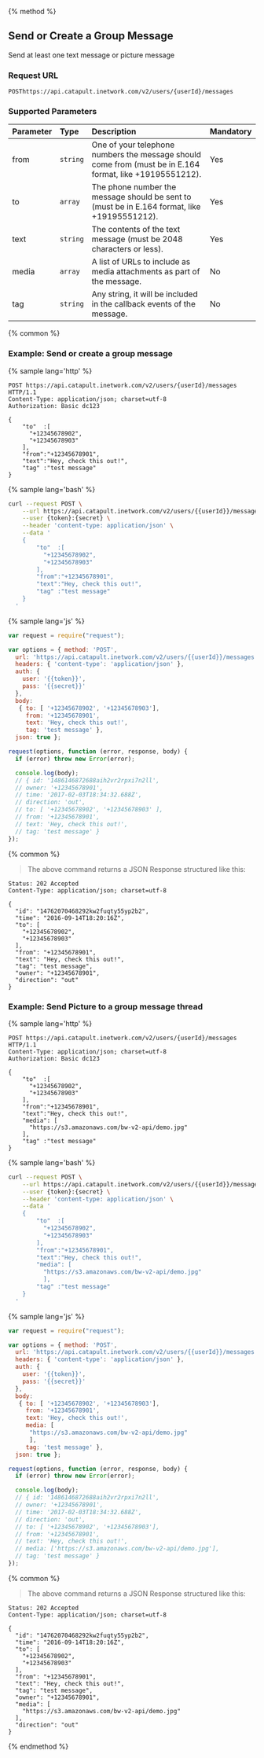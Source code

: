 {% method %}

## Send or Create a Group Message

Send at least one text message or picture message

### Request URL

<code class="post">POST</code>`https://api.catapult.inetwork.com/v2/users/{userId}/messages`

### Supported Parameters
| Parameter | Type     | Description                                                                                              | Mandatory |
|:----------|:---------|:---------------------------------------------------------------------------------------------------------|:----------|
| from      | `string` | One of your telephone numbers the message should come from (must be in E.164 format, like +19195551212). | Yes       |
| to        | `array`  | The phone number the message should be sent to (must be in E.164 format, like +19195551212).             | Yes       |
| text      | `string` | The contents of the text message (must be 2048 characters or less).                                      | Yes       |
| media     | `array`  | A list of URLs to include as media attachments as part of the message.                                   | No        |
| tag       | `string` | Any string, it will be included in the callback events of the message.                                   | No        |

{% common %}
### Example: Send or create a group message

{% sample lang='http' %}

```http
POST https://api.catapult.inetwork.com/v2/users/{userId}/messages HTTP/1.1
Content-Type: application/json; charset=utf-8
Authorization: Basic dc123

{
    "to"  :[
      "+12345678902",
      "+12345678903"
    ],
    "from":"+12345678901",
    "text":"Hey, check this out!",
    "tag" :"test message"
}

```

{% sample lang='bash' %}

```bash
curl --request POST \
    --url https://api.catapult.inetwork.com/v2/users/{{userId}}/messages \
    --user {token}:{secret} \
    --header 'content-type: application/json' \
    --data '
    {
        "to"  :[
          "+12345678902",
          "+12345678903"
        ],
        "from":"+12345678901",
        "text":"Hey, check this out!",
        "tag" :"test message"
    }
  '
```

{% sample lang='js' %}

```js
var request = require("request");

var options = { method: 'POST',
  url: 'https://api.catapult.inetwork.com/v2/users/{{userId}}/messages',
  headers: { 'content-type': 'application/json' },
  auth: {
    user: '{{token}}',
    pass: '{{secret}}'
  },
  body:
   { to: [ '+12345678902', '+12345678903'],
     from: '+12345678901',
     text: 'Hey, check this out!',
     tag: 'test message' },
  json: true };

request(options, function (error, response, body) {
  if (error) throw new Error(error);

  console.log(body);
  // { id: '1486146872688aih2vr2rpxi7n2ll',
  // owner: '+12345678901',
  // time: '2017-02-03T18:34:32.688Z',
  // direction: 'out',
  // to: [ '+12345678902', '+12345678903' ],
  // from: '+12345678901',
  // text: 'Hey, check this out!',
  // tag: 'test message' }
});
```

{% common %}

> The above command returns a JSON Response structured like this:

```http
Status: 202 Accepted
Content-Type: application/json; charset=utf-8

{
  "id": "14762070468292kw2fuqty55yp2b2",
  "time": "2016-09-14T18:20:16Z",
  "to": [
    "+12345678902",
    "+12345678903"
  ],
  "from": "+12345678901",
  "text": "Hey, check this out!",
  "tag": "test message",
  "owner": "+12345678901",
  "direction": "out"
}
```

### Example: Send Picture to a group message thread
{% sample lang='http' %}

```http
POST https://api.catapult.inetwork.com/v2/users/{userId}/messages HTTP/1.1
Content-Type: application/json; charset=utf-8
Authorization: Basic dc123

{
    "to"  :[
      "+12345678902",
      "+12345678903"
    ],
    "from":"+12345678901",
    "text":"Hey, check this out!",
    "media": [
      "https://s3.amazonaws.com/bw-v2-api/demo.jpg"
    ],
    "tag" :"test message"
}

```

{% sample lang='bash' %}

```bash
curl --request POST \
    --url https://api.catapult.inetwork.com/v2/users/{{userId}}/messages \
    --user {token}:{secret} \
    --header 'content-type: application/json' \
    --data '
    {
        "to"  :[
          "+12345678902",
          "+12345678903"
        ],
        "from":"+12345678901",
        "text":"Hey, check this out!",
        "media": [
          "https://s3.amazonaws.com/bw-v2-api/demo.jpg"
          ],
        "tag" :"test message"
    }
  '
```

{% sample lang='js' %}

```js
var request = require("request");

var options = { method: 'POST',
  url: 'https://api.catapult.inetwork.com/v2/users/{{userId}}/messages',
  headers: { 'content-type': 'application/json' },
  auth: {
    user: '{{token}}',
    pass: '{{secret}}'
  },
  body:
   { to: [ '+12345678902', '+12345678903'],
     from: '+12345678901',
     text: 'Hey, check this out!',
     media: [
      "https://s3.amazonaws.com/bw-v2-api/demo.jpg"
      ],
     tag: 'test message' },
  json: true };

request(options, function (error, response, body) {
  if (error) throw new Error(error);

  console.log(body);
  // { id: '1486146872688aih2vr2rpxi7n2ll',
  // owner: '+12345678901',
  // time: '2017-02-03T18:34:32.688Z',
  // direction: 'out',
  // to: [ '+12345678902', '+12345678903'],
  // from: '+12345678901',
  // text: 'Hey, check this out!',
  // media: ['https://s3.amazonaws.com/bw-v2-api/demo.jpg'],
  // tag: 'test message' }
});
```

{% common %}

> The above command returns a JSON Response structured like this:

```http
Status: 202 Accepted
Content-Type: application/json; charset=utf-8

{
  "id": "14762070468292kw2fuqty55yp2b2",
  "time": "2016-09-14T18:20:16Z",
  "to": [
    "+12345678902",
    "+12345678903"
  ],
  "from": "+12345678901",
  "text": "Hey, check this out!",
  "tag": "test message",
  "owner": "+12345678901",
  "media": [
    "https://s3.amazonaws.com/bw-v2-api/demo.jpg"
  ],
  "direction": "out"
}
```
{% endmethod %}